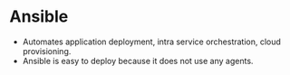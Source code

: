 # Ansible
* Automates application deployment, intra service orchestration, cloud provisioning.
* Ansible is easy to deploy because it does not use any agents.
